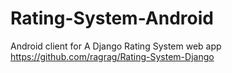 # Rating-System-Android
Android client for A Django Rating System web app https://github.com/ragrag/Rating-System-Django
